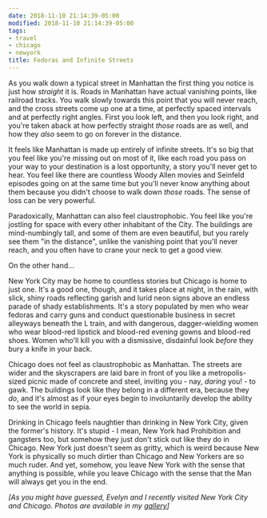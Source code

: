 ```yaml
---
date: 2018-11-10 21:14:39-05:00
modified: 2018-11-10 21:14:39-05:00
tags:
- travel
- chicago
- newyork
title: Fedoras and Infinite Streets
---
```


As you walk down a typical street in Manhattan the first thing you notice is
just how _straight_ it is.  Roads in Manhattan have actual vanishing points,
like railroad tracks.  You walk slowly towards this point that you will
never reach, and the cross streets come up one at a time, at perfectly
spaced intervals and at perfectly right angles.  First you look left, and
then you look right, and you're taken aback at how perfectly straight
_those_ roads are as well, and how they _also_ seem to go on forever in the
distance.

It feels like Manhattan is made up entirely of infinite streets.  It's so
big that you feel like you're missing out on most of it, like each road you
pass on your way to your destination is a lost opportunity, a story you'll
never get to hear.  You feel like there are countless Woody Allen movies and
Seinfeld episodes going on at the same time but you'll never know anything
about them because you didn't choose to walk down _those_ roads.  The sense
of loss can be very powerful.

Paradoxically, Manhattan can also feel claustrophobic. You feel like you're
jostling for space with every other inhabitant of the City.  The buildings
are mind-numbingly tall, and some of them are even beautiful, but you rarely
see them "in the distance", unlike the vanishing point that you'll never
reach, and you often have to crane your neck to get a good view.

On the other hand...

New York City may be home to countless stories but Chicago is home to just
one.  It's a good one, though, and it takes place at night, in the rain,
with slick, shiny roads reflecting garish and lurid neon signs above an
endless parade of shady establishments.  It's a story populated by men who
wear fedoras and carry guns and conduct questionable business in secret
alleyways beneath the L train, and with dangerous, dagger-wielding women who
wear blood-red lipstick and blood-red evening gowns and blood-red shoes.
Women who'll kill you with a dismissive, disdainful look _before_ they bury
a knife in your back.

Chicago does not feel as claustrophobic as Manhattan.  The streets are wider
and the skyscrapers are laid bare in front of you like a metropolis-sized
picnic made of concrete and steel, inviting you - nay, _daring_ you! - to
gawk.  The buildings look like they belong in a different era, because they
_do_, and it's almost as if your eyes begin to involuntarily develop the
ability to see the world in sepia.

Drinking in Chicago feels naughtier than drinking in New York City, given
the former's history.  It's stupid - I mean, New York had Prohibition and
gangsters too, but somehow they just don't stick out like they do in
Chicago.  New York just doesn't seem as gritty, which is weird because New
York is physically so much dirtier than Chicago and New Yorkers are so much
ruder.  And yet, somehow, you leave New York with the sense that anything is
possible, while you leave Chicago with the sense that the Man will always
get you in the end.

_[As you might have guessed, Evelyn and I recently visited New York City and
Chicago.  Photos are available in my [gallery][1]]_

[1]: https://photos.desmondrivet.com/index.php?/category/53
